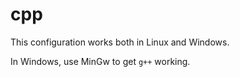 # cpp

This configuration works both in Linux and Windows.

In Windows, use MinGw to get `g++` working.